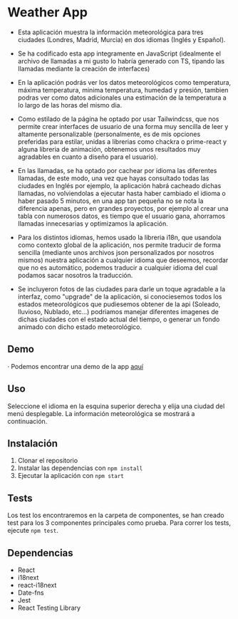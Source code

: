 # Weather App

- Esta aplicación muestra la información meteorológica para tres ciudades (Londres, Madrid, Murcia) en dos idiomas (Inglés y Español).

- Se ha codificado esta app integramente en JavaScript (idealmente el archivo de llamadas a mi gusto lo habría generado con TS, tipando las llamadas mediante la creación de interfaces)

- En la aplicación podrás ver los datos meteorológicos como temperatura, máxima temperatura, minima temperatura, humedad y presión, tambien podras ver como datos adicionales una estimación de la temperatura a lo largo de las horas del mismo dia.

- Como estilado de la página he optado por usar Tailwindcss, que nos permite crear interfaces de usuario de una forma muy sencilla de leer y altamente personalizable (personalmente, es de mis opciones preferidas para estilar, unidas a librerias como chackra o prime-react y alguna libreria de animación, obtenemos unos resultados muy agradables en cuanto a diseño para el usuario).

- En las llamadas, se ha optado por cachear por idioma las diferentes llamadas, de este modo, una vez que hayas consultado todas las ciudades en Inglés por ejemplo, la aplicación habrá cacheado dichas llamadas, no volviendolas a ejecutar hasta haber cambiado el idioma o haber pasado 5 minutos, en una app tan pequeña no se nota  la diferencia apenas, pero en grandes proyectos, por ejemplo al crear una tabla con numerosos datos, es tiempo que el usuario gana, ahorramos llamadas innecesarias y optimizamos la aplicación.

- Para los distintos idiomas, hemos usado la libreria i18n, que usandola como contexto global de la aplicación, nos permite traducir de forma sencilla (mediante unos archivos json personalizados por nosotros mismos) nuestra aplicación a cualquier idioma que deseemos, recordar que no es automático, podemos traducir a cualquier idioma del cual podamos sacar nosotros la traducción.

- Se incluyeron fotos de las ciudades para darle un toque agradable a la interfaz, como "upgrade" de la aplicación, si conociesemos todos los estados meteorológicos que pudiesemos obtener de la api (Soleado, lluvioso, Nublado, etc...) podriamos manejar diferentes imagenes de dichas ciudades con el estado actual del tiempo, o generar un fondo animado con dicho estado meteorológico.

## Demo

· Podemos encontrar una demo de la app [aquí](https://weather-app-ten-steel.vercel.app/)

## Uso

Seleccione el idioma en la esquina superior derecha y elija una ciudad del menú desplegable. La información meteorológica se mostrará a continuación.

## Instalación

1. Clonar el repositorio
2. Instalar las dependencias con `npm install`
3. Ejecutar la aplicación con `npm start`

## Tests

Los test los encontraremos en la carpeta de componentes, se han creado test para los 3 componentes principales como prueba.
Para correr los tests, ejecute `npm test`.

## Dependencias

- React
- i18next
- react-i18next
- Date-fns
- Jest
- React Testing Library
